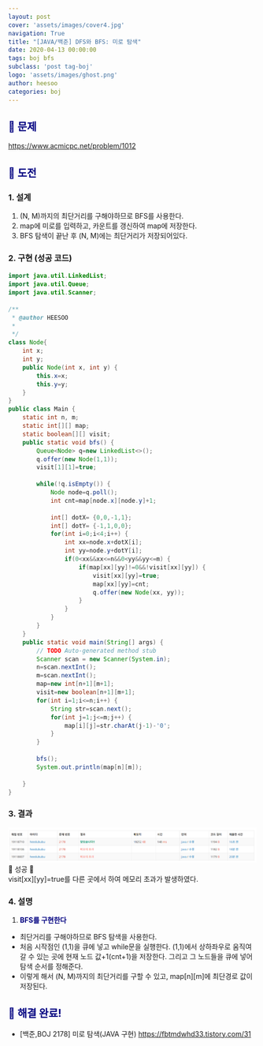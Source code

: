 ```yaml
---
layout: post
cover: 'assets/images/cover4.jpg'
navigation: True
title: "[JAVA/백준] DFS와 BFS: 미로 탐색"
date: 2020-04-13 00:00:00
tags: boj bfs
subclass: 'post tag-boj'
logo: 'assets/images/ghost.png'
author: heesoo
categories: boj
---
```

## <span style="color:navy">👀 문제</span>
<https://www.acmicpc.net/problem/1012>

## <span style="color:navy">👊 도전</span>

### 1. 설계
1. (N, M)까지의 최단거리를 구해야하므로 BFS를 사용한다.
2. map에 미로를 입력하고, 카운트를 갱신하여 map에 저장한다.
3. BFS 탐색이 끝난 후 (N, M)에는 최단거리가 저장되어있다.

### 2. 구현 (성공 코드)
```java
import java.util.LinkedList;
import java.util.Queue;
import java.util.Scanner;

/**
 * @author HEESOO
 *
 */
class Node{
	int x;
	int y;
	public Node(int x, int y) {
		this.x=x;
		this.y=y;
	}
}
public class Main {
	static int n, m;
	static int[][] map;
	static boolean[][] visit;
	public static void bfs() {
		Queue<Node> q=new LinkedList<>();
		q.offer(new Node(1,1));
		visit[1][1]=true;
		
		while(!q.isEmpty()) {
			Node node=q.poll();
			int cnt=map[node.x][node.y]+1;
			
			int[] dotX= {0,0,-1,1};
			int[] dotY= {-1,1,0,0};
			for(int i=0;i<4;i++) {
				int xx=node.x+dotX[i];
				int yy=node.y+dotY[i];				
				if(0<xx&&xx<=n&&0<yy&&yy<=m) {
					if(map[xx][yy]!=0&&!visit[xx][yy]) {
						visit[xx][yy]=true;
						map[xx][yy]=cnt;
						q.offer(new Node(xx, yy));
					}
				}
			}
		}
	}
	public static void main(String[] args) {
		// TODO Auto-generated method stub
		Scanner scan = new Scanner(System.in);
		n=scan.nextInt();
		m=scan.nextInt();
		map=new int[n+1][m+1];
		visit=new boolean[n+1][m+1];
		for(int i=1;i<=n;i++) {
			String str=scan.next();
			for(int j=1;j<=m;j++) {
				map[i][j]=str.charAt(j-1)-'0';
			}
		}
		
		bfs();
		System.out.println(map[n][m]);
		
	}
}

 ```

### 3. 결과
![실행결과](./assets/images/200413_3.PNG)
🤟 성공 🤟  
visit[xx][yy]=true를 다른 곳에서 하여 메모리 초과가 발생하였다.

### 4. 설명
1. **<span style="color:navy">BFS를 구현한다</span>**
- 최단거리를 구해야하므로 BFS 탐색을 사용한다.
- 처음 시작점인 (1,1)을 큐에 넣고 while문을 실행한다. (1,1)에서 상하좌우로 움직여 갈 수 있는 곳에 현재 노드 값+1(cnt+1)을 저장한다. 그리고 그 노드들을 큐에 넣어 탐색 순서를 정해준다.
- 이렇게 해서 (N, M)까지의 최단거리를 구할 수 있고, map[n][m]에 최단경로 값이 저장된다.

## <span style="color:navy">👏 해결 완료!</span>
- [백준,BOJ 2178] 미로 탐색(JAVA 구현) <https://fbtmdwhd33.tistory.com/31>